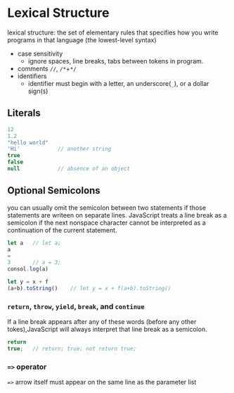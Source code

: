 # Lexical Structure

lexical structure: the set of elementary rules that specifies how you write programs in that language (the lowest-level syntax)

- case sensitivity
  - ignore spaces, line breaks, tabs between tokens in program.
- comments `//`, `/*`+`*/`
- identifiers
  - identifier must begin with a letter, an underscore(`_`), or a dollar sign(`$`)

## Literals

```javascript
12
1.2
"hello world"
'Hi'            // another string
true
false
null            // absence of an object
```

## Optional Semicolons

you  can usually omit the semicolon between two statements if those statements are writeen on separate lines. JavaScript treats a line break as a semicolon if the next nonspace character cannot be interpreted as a continuation of the current statement.

```javascript
let a   // let a;
a
=
3       // a = 3;
consol.log(a)
```

```javascript
let y = x + f
(a+b).toString()    // let y = x + f(a+b).toString()
```

### `return`, `throw`, `yield`, `break`, and `continue`

If a line break appears after any of these words (before any other tokes),JavaScript  will always interpret that line break as a semicolon.

```javascript
return
true;   // return; true; not return true;
```

### `=>` operator

`=>` arrow itself must appear on the same line as the parameter list
